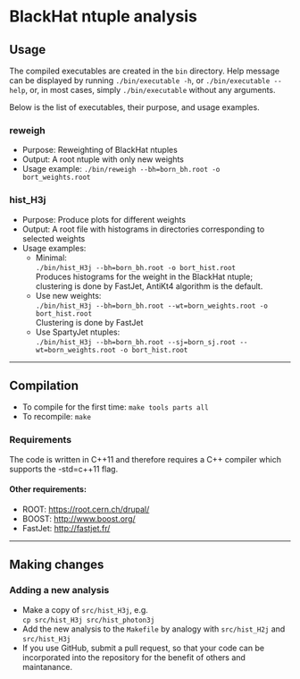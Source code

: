 # BlackHat ntuple analysis

## Usage

The compiled executables are created in the `bin` directory. Help message can be displayed by running `./bin/executable -h`, or `./bin/executable --help`, or, in most cases, simply `./bin/executable` without any arguments.

Below is the list of executables, their purpose, and usage examples.

### reweigh
* Purpose: Reweighting of BlackHat ntuples
* Output: A root ntuple with only new weights
* Usage example: `./bin/reweigh --bh=born_bh.root -o bort_weights.root`

### hist_H3j
* Purpose: Produce plots for different weights
* Output: A root file with histograms in directories corresponding to selected weights
* Usage examples:
  * Minimal: <br />
    `./bin/hist_H3j --bh=born_bh.root -o bort_hist.root` <br />
    Produces histograms for the weight in the BlackHat ntuple; clustering is done by FastJet, AntiKt4 algorithm is the default.
  * Use new weights: <br />
    `./bin/hist_H3j --bh=born_bh.root --wt=born_weights.root -o bort_hist.root` <br />
    Clustering is done by FastJet
  * Use SpartyJet ntuples: <br />
    `./bin/hist_H3j --bh=born_bh.root --sj=born_sj.root --wt=born_weights.root -o bort_hist.root`

---

## Compilation
* To compile for the first time: `make tools parts all`
* To recompile: `make`

### Requirements
The code is written in C++11 and therefore requires a C++ compiler which supports the -std=c++11 flag.
#### Other requirements:
* ROOT: <https://root.cern.ch/drupal/>
* BOOST: <http://www.boost.org/>
* FastJet: <http://fastjet.fr/>

---

## Making changes

### Adding a new analysis
* Make a copy of `src/hist_H3j`, e.g. <br />
  `cp src/hist_H3j src/hist_photon3j`
* Add the new analysis to the `Makefile` by analogy with `src/hist_H2j` and `src/hist_H3j`
* If you use GitHub, submit a pull request, so that your code can be incorporated into the repository for the benefit of others and maintanance.
